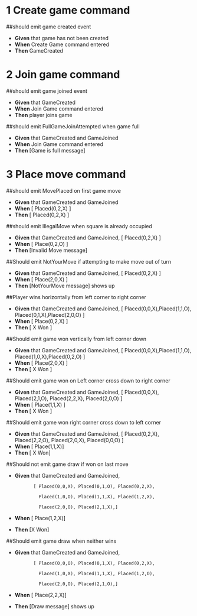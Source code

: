 # 1 Create game command

##should emit game created event
- __Given__ that game has not been created
- __When__ Create Game command entered
- __Then__ GameCreated

# 2 Join game command

##should emit game joined event
- __Given__ that GameCreated
- __When__ Join Game command entered
- __Then__ player joins game

##should emit FullGameJoinAttempted when game full
- __Given__ that GameCreated and GameJoined
- __When__ Join Game command entered
- __Then__ [Game is full message]

# 3 Place move command

##should emit MovePlaced on first game move
- __Given__ that GameCreated and GameJoined
- __When__ [ Placed(0,2,X) ]
- __Then__ [ Placed(0,2,X) ]

##should emit IllegalMove when square is already occupied
- __Given__ that GameCreated and GameJoined, [ Placed(0,2,X) ]
- __When__ [ Place(0,2,O) ]
- __Then__ [Invalid Move message]

##Should emit NotYourMove if attempting to make move out of turn
- __Given__ that GameCreated and GameJoined, [ Placed(0,2,X) ]
- __When__ [ Place(2,0,X) ]
- __Then__ [NotYourMove message] shows up

##Player wins horizontally from left corner to right corner
- __Given__ that GameCreated and GameJoined, [ Placed(0,0,X),Placed(1,1,O), Placed(0,1,X),Placed(2,0,O) ]
- __When__ [ Place(0,2,X) ]
- __Then__ [ X Won ]

##Should emit game won vertically from left corner down
- __Given__ that GameCreated and GameJoined, [ Placed(0,0,X),Placed(1,1,O), Placed(1,0,X),Placed(0,2,O) ]
- __When__ [ Place(2,0,X) ]
- __Then__ [ X Won ]

##Should emit game won on Left corner cross down to right corner
- __Given__ that GameCreated and GameJoined, [ Placed(0,0,X), Placed(2,1,O), Placed(2,2,X), Placed(2,0,O) ]
- __When__ [ Place(1,1,X) ]
- __Then__ [ X Won ]

##Should emit game won right corner cross down to left corner
- __Given__ that GameCreated and GameJoined, [ Placed(0,2,X), Placed(2,2,O), Placed(2,0,X), Placed(0,0,O) ]
- __When__ [ Place(1,1,X)]
- __Then__ [ X Won]

##Should not emit game draw if won on last move
- __Given__  that GameCreated and GameJoined,

             [ Placed(0,0,X), Placed(0,1,O), Placed(0,2,X),

               Placed(1,0,O), Placed(1,1,X), Placed(1,2,X),

               Placed(2,0,O), Placed(2,1,X),]

- __When__ [ Place(1,2,X)]
- __Then__ [X Won]

##Should emit game draw when neither wins
- __Given__   that GameCreated and GameJoined,

             [ Placed(0,0,O), Placed(0,1,X), Placed(0,2,X),

               Placed(1,0,X), Placed(1,1,X), Placed(1,2,O),

               Placed(2,0,O), Placed(2,1,O),]
- __When__ [ Place(2,2,X)]
- __Then__ [Draw message] shows up
